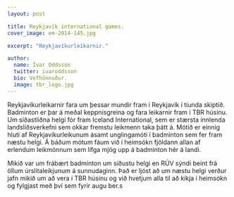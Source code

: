 ```yaml
---
layout: post

title: Reykjavík international games.
cover_image: em-2014-145.jpg

excerpt: "Reykjavíkurleikarnir."

author:
  name: Ívar Oddsson
  twitter: ivaroddsson
  bio: Vefhönnuður.
  image: tbr_logo.jpg
---
```

Reykjavíkurleikarnir fara um þessar mundir fram í Reykjavík í tíunda skiptið. Badminton er þar á meðal keppnisgreina og
fara leikarnir fram í TBR húsinu. Um síðastliðna helgi fór fram Iceland International, sem er stærsta innlenda landsliðsverkefni
sem okkar fremstu leikmenn taka þátt á. Mótið er einnig hluti af Reykjavíkurleikunum ásamt unglingamóti í badminton sem fer
fram næstu helgi. Á báðum mótum fáum við í heimsókn fjöldann allan af erlendum leikmönnum sem lífga mjög upp á badminton hér á
landi.

Mikið var um frábært badminton um síðustu helgi en RÚV sýndi beint frá öllum úrslitaleikjunum á sunnudaginn. Það er ljóst að
um næstu helgi verður jafn mikið um að vera í TBR húsinu og við hvetjum alla til að kíkja í heimsókn og fylgjast með því sem
fyrir augu ber.s
